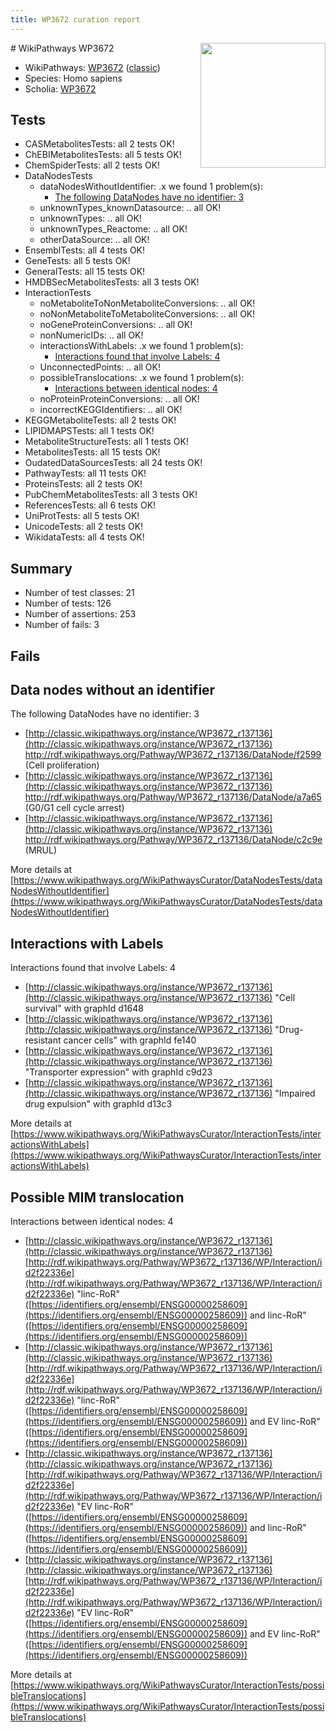 ```yaml
---
title: WP3672 curation report
---
```


<img style="float: right; width: 200px" src="https://upload.wikimedia.org/wikipedia/commons/thumb/8/83/Wplogo_with_text_500.png/640px-Wplogo_with_text_500.png" />
# WikiPathways WP3672

* WikiPathways: [WP3672](https://wikipathways.org/pathways/WP3672) ([classic](https://classic.wikipathways.org/instance/WP3672))
* Species: Homo sapiens
* Scholia: [WP3672](https://scholia.toolforge.org/wikipathways/WP3672)
## Tests
* CASMetabolitesTests: all 2 tests OK!
* ChEBIMetabolitesTests: all 5 tests OK!
* ChemSpiderTests: all 2 tests OK!
* DataNodesTests
    * dataNodesWithoutIdentifier: .x we found 1 problem(s):
        * [The following DataNodes have no identifier: 3](#d2d32fa2)
    * unknownTypes_knownDatasource: .. all OK!
    * unknownTypes: .. all OK!
    * unknownTypes_Reactome: .. all OK!
    * otherDataSource: .. all OK!
* EnsemblTests: all 4 tests OK!
* GeneTests: all 5 tests OK!
* GeneralTests: all 15 tests OK!
* HMDBSecMetabolitesTests: all 3 tests OK!
* InteractionTests
    * noMetaboliteToNonMetaboliteConversions: .. all OK!
    * noNonMetaboliteToMetaboliteConversions: .. all OK!
    * noGeneProteinConversions: .. all OK!
    * nonNumericIDs: .. all OK!
    * interactionsWithLabels: .x we found 1 problem(s):
        * [Interactions found that involve Labels: 4](#630d267b)
    * UnconnectedPoints: .. all OK!
    * possibleTranslocations: .x we found 1 problem(s):
        * [Interactions between identical nodes: 4](#1c118209)
    * noProteinProteinConversions: .. all OK!
    * incorrectKEGGIdentifiers: .. all OK!
* KEGGMetaboliteTests: all 2 tests OK!
* LIPIDMAPSTests: all 1 tests OK!
* MetaboliteStructureTests: all 1 tests OK!
* MetabolitesTests: all 15 tests OK!
* OudatedDataSourcesTests: all 24 tests OK!
* PathwayTests: all 11 tests OK!
* ProteinsTests: all 2 tests OK!
* PubChemMetabolitesTests: all 3 tests OK!
* ReferencesTests: all 6 tests OK!
* UniProtTests: all 5 tests OK!
* UnicodeTests: all 2 tests OK!
* WikidataTests: all 4 tests OK!


## Summary

* Number of test classes: 21
* Number of tests: 126
* Number of assertions: 253
* Number of fails: 3

## Fails

<a name="d2d32fa2" />

## Data nodes without an identifier

The following DataNodes have no identifier: 3

* [http://classic.wikipathways.org/instance/WP3672_r137136](http://classic.wikipathways.org/instance/WP3672_r137136) http://rdf.wikipathways.org/Pathway/WP3672_r137136/DataNode/f2599 (Cell proliferation)
* [http://classic.wikipathways.org/instance/WP3672_r137136](http://classic.wikipathways.org/instance/WP3672_r137136) http://rdf.wikipathways.org/Pathway/WP3672_r137136/DataNode/a7a65 (G0/G1 cell cycle arrest)
* [http://classic.wikipathways.org/instance/WP3672_r137136](http://classic.wikipathways.org/instance/WP3672_r137136) http://rdf.wikipathways.org/Pathway/WP3672_r137136/DataNode/c2c9e (MRUL)


More details at [https://www.wikipathways.org/WikiPathwaysCurator/DataNodesTests/dataNodesWithoutIdentifier](https://www.wikipathways.org/WikiPathwaysCurator/DataNodesTests/dataNodesWithoutIdentifier)

<a name="630d267b" />

## Interactions with Labels

Interactions found that involve Labels: 4

* [http://classic.wikipathways.org/instance/WP3672_r137136](http://classic.wikipathways.org/instance/WP3672_r137136) "Cell survival" with graphId d1648
* [http://classic.wikipathways.org/instance/WP3672_r137136](http://classic.wikipathways.org/instance/WP3672_r137136) "Drug-resistant
cancer cells" with graphId fe140
* [http://classic.wikipathways.org/instance/WP3672_r137136](http://classic.wikipathways.org/instance/WP3672_r137136) "Transporter
expression" with graphId c9d23
* [http://classic.wikipathways.org/instance/WP3672_r137136](http://classic.wikipathways.org/instance/WP3672_r137136) "Impaired 
drug 
expulsion" with graphId d13c3


More details at [https://www.wikipathways.org/WikiPathwaysCurator/InteractionTests/interactionsWithLabels](https://www.wikipathways.org/WikiPathwaysCurator/InteractionTests/interactionsWithLabels)

<a name="1c118209" />

## Possible MIM translocation

Interactions between identical nodes: 4

* [http://classic.wikipathways.org/instance/WP3672_r137136](http://classic.wikipathways.org/instance/WP3672_r137136) [http://rdf.wikipathways.org/Pathway/WP3672_r137136/WP/Interaction/id2f22336e](http://rdf.wikipathways.org/Pathway/WP3672_r137136/WP/Interaction/id2f22336e) "linc-RoR" ([https://identifiers.org/ensembl/ENSG00000258609](https://identifiers.org/ensembl/ENSG00000258609)) and 
linc-RoR" ([https://identifiers.org/ensembl/ENSG00000258609](https://identifiers.org/ensembl/ENSG00000258609))
* [http://classic.wikipathways.org/instance/WP3672_r137136](http://classic.wikipathways.org/instance/WP3672_r137136) [http://rdf.wikipathways.org/Pathway/WP3672_r137136/WP/Interaction/id2f22336e](http://rdf.wikipathways.org/Pathway/WP3672_r137136/WP/Interaction/id2f22336e) "linc-RoR" ([https://identifiers.org/ensembl/ENSG00000258609](https://identifiers.org/ensembl/ENSG00000258609)) and 
EV linc-RoR" ([https://identifiers.org/ensembl/ENSG00000258609](https://identifiers.org/ensembl/ENSG00000258609))
* [http://classic.wikipathways.org/instance/WP3672_r137136](http://classic.wikipathways.org/instance/WP3672_r137136) [http://rdf.wikipathways.org/Pathway/WP3672_r137136/WP/Interaction/id2f22336e](http://rdf.wikipathways.org/Pathway/WP3672_r137136/WP/Interaction/id2f22336e) "EV linc-RoR" ([https://identifiers.org/ensembl/ENSG00000258609](https://identifiers.org/ensembl/ENSG00000258609)) and 
linc-RoR" ([https://identifiers.org/ensembl/ENSG00000258609](https://identifiers.org/ensembl/ENSG00000258609))
* [http://classic.wikipathways.org/instance/WP3672_r137136](http://classic.wikipathways.org/instance/WP3672_r137136) [http://rdf.wikipathways.org/Pathway/WP3672_r137136/WP/Interaction/id2f22336e](http://rdf.wikipathways.org/Pathway/WP3672_r137136/WP/Interaction/id2f22336e) "EV linc-RoR" ([https://identifiers.org/ensembl/ENSG00000258609](https://identifiers.org/ensembl/ENSG00000258609)) and 
EV linc-RoR" ([https://identifiers.org/ensembl/ENSG00000258609](https://identifiers.org/ensembl/ENSG00000258609))


More details at [https://www.wikipathways.org/WikiPathwaysCurator/InteractionTests/possibleTranslocations](https://www.wikipathways.org/WikiPathwaysCurator/InteractionTests/possibleTranslocations)

